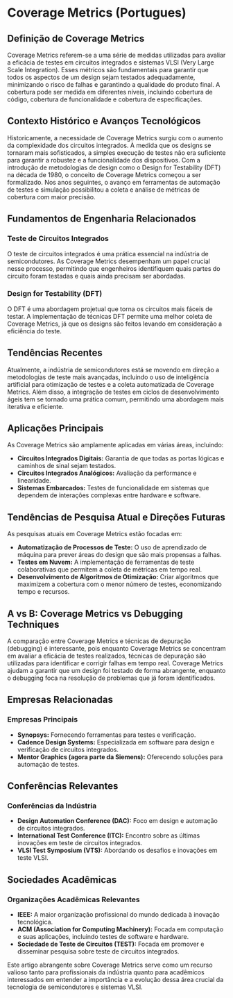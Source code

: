 # Coverage Metrics (Portugues)

## Definição de Coverage Metrics

Coverage Metrics referem-se a uma série de medidas utilizadas para avaliar a eficácia de testes em circuitos integrados e sistemas VLSI (Very Large Scale Integration). Esses métricos são fundamentais para garantir que todos os aspectos de um design sejam testados adequadamente, minimizando o risco de falhas e garantindo a qualidade do produto final. A cobertura pode ser medida em diferentes níveis, incluindo cobertura de código, cobertura de funcionalidade e cobertura de especificações.

## Contexto Histórico e Avanços Tecnológicos

Historicamente, a necessidade de Coverage Metrics surgiu com o aumento da complexidade dos circuitos integrados. À medida que os designs se tornaram mais sofisticados, a simples execução de testes não era suficiente para garantir a robustez e a funcionalidade dos dispositivos. Com a introdução de metodologias de design como o Design for Testability (DFT) na década de 1980, o conceito de Coverage Metrics começou a ser formalizado. Nos anos seguintes, o avanço em ferramentas de automação de testes e simulação possibilitou a coleta e análise de métricas de cobertura com maior precisão.

## Fundamentos de Engenharia Relacionados

### Teste de Circuitos Integrados

O teste de circuitos integrados é uma prática essencial na indústria de semicondutores. As Coverage Metrics desempenham um papel crucial nesse processo, permitindo que engenheiros identifiquem quais partes do circuito foram testadas e quais ainda precisam ser abordadas.

### Design for Testability (DFT)

O DFT é uma abordagem projetual que torna os circuitos mais fáceis de testar. A implementação de técnicas DFT permite uma melhor coleta de Coverage Metrics, já que os designs são feitos levando em consideração a eficiência do teste.

## Tendências Recentes

Atualmente, a indústria de semicondutores está se movendo em direção a metodologias de teste mais avançadas, incluindo o uso de inteligência artificial para otimização de testes e a coleta automatizada de Coverage Metrics. Além disso, a integração de testes em ciclos de desenvolvimento ágeis tem se tornado uma prática comum, permitindo uma abordagem mais iterativa e eficiente.

## Aplicações Principais

As Coverage Metrics são amplamente aplicadas em várias áreas, incluindo:

- **Circuitos Integrados Digitais:** Garantia de que todas as portas lógicas e caminhos de sinal sejam testados.
- **Circuitos Integrados Analógicos:** Avaliação da performance e linearidade.
- **Sistemas Embarcados:** Testes de funcionalidade em sistemas que dependem de interações complexas entre hardware e software.

## Tendências de Pesquisa Atual e Direções Futuras

As pesquisas atuais em Coverage Metrics estão focadas em:

- **Automatização de Processos de Teste:** O uso de aprendizado de máquina para prever áreas do design que são mais propensas a falhas.
- **Testes em Nuvem:** A implementação de ferramentas de teste colaborativas que permitem a coleta de métricas em tempo real.
- **Desenvolvimento de Algoritmos de Otimização:** Criar algoritmos que maximizem a cobertura com o menor número de testes, economizando tempo e recursos.

## A vs B: Coverage Metrics vs Debugging Techniques

A comparação entre Coverage Metrics e técnicas de depuração (debugging) é interessante, pois enquanto Coverage Metrics se concentram em avaliar a eficácia de testes realizados, técnicas de depuração são utilizadas para identificar e corrigir falhas em tempo real. Coverage Metrics ajudam a garantir que um design foi testado de forma abrangente, enquanto o debugging foca na resolução de problemas que já foram identificados.

## Empresas Relacionadas

### Empresas Principais

- **Synopsys:** Fornecendo ferramentas para testes e verificação.
- **Cadence Design Systems:** Especializada em software para design e verificação de circuitos integrados.
- **Mentor Graphics (agora parte da Siemens):** Oferecendo soluções para automação de testes.

## Conferências Relevantes

### Conferências da Indústria

- **Design Automation Conference (DAC):** Foco em design e automação de circuitos integrados.
- **International Test Conference (ITC):** Encontro sobre as últimas inovações em teste de circuitos integrados.
- **VLSI Test Symposium (VTS):** Abordando os desafios e inovações em teste VLSI.

## Sociedades Acadêmicas

### Organizações Acadêmicas Relevantes

- **IEEE:** A maior organização profissional do mundo dedicada à inovação tecnológica.
- **ACM (Association for Computing Machinery):** Focada em computação e suas aplicações, incluindo testes de software e hardware.
- **Sociedade de Teste de Circuitos (TEST):** Focada em promover e disseminar pesquisa sobre teste de circuitos integrados.

Este artigo abrangente sobre Coverage Metrics serve como um recurso valioso tanto para profissionais da indústria quanto para acadêmicos interessados em entender a importância e a evolução dessa área crucial da tecnologia de semicondutores e sistemas VLSI.
